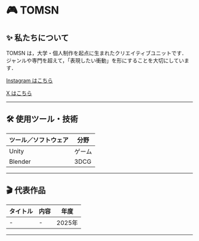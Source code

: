 # 🎮 TOMSN

## ✨ 私たちについて

TOMSN は，大学・個人制作を起点に生まれたクリエイティブユニットです．  
ジャンルや専門を超えて，「表現したい衝動」を形にすることを大切にしています．

 [Instagram はこちら](https://www.instagram.com/tomsn_works/)

 [X はこちら](https://x.com/tomsn_works)


---

## 🛠 使用ツール・技術

| ツール／ソフトウェア       | 分野                     |
|--------------------------|--------------------------|
| Unity       | ゲーム  |
| Blender     | 3DCG   |

---

## 🎬 代表作品

| タイトル               | 内容                   | 年度  |
|------------------------|------------------------|-------|
| -         |  -  | 2025年 |

---
